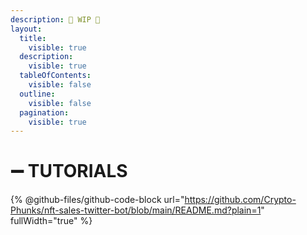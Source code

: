 ```yaml
---
description: 🚧 WIP 🚧
layout:
  title:
    visible: true
  description:
    visible: true
  tableOfContents:
    visible: false
  outline:
    visible: false
  pagination:
    visible: true
---
```


# ➖ TUTORIALS

{% @github-files/github-code-block url="https://github.com/Crypto-Phunks/nft-sales-twitter-bot/blob/main/README.md?plain=1" fullWidth="true" %}
